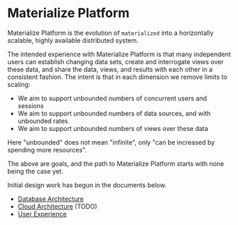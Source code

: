 # Materialize Platform

Materialize Platform is the evolution of `materialized` into a
horizontally scalable, highly available distributed system.

The intended experience with Materialize Platform is that many independent users
can establish changing data sets, create and interrogate views over these data,
and share the data, views, and results with each other in a consistent fashion.
The intent is that in each dimension we remove limits to scaling:

* We aim to support unbounded numbers of concurrent users and sessions
* We aim to support unbounded numbers of data sources, and with unbounded rates
* We aim to support unbounded numbers of views over these data

Here "unbounded" does not mean "infinite", only "can be increased by spending
more resources".

The above are goals, and the path to Materialize Platform starts with none being
the case yet.

Initial design work has begun in the documents below.

* [Database Architecture](db-architecture.md)
* [Cloud Architecture](db-architecture.md) (TODO)
* [User Experience](ux.md)
